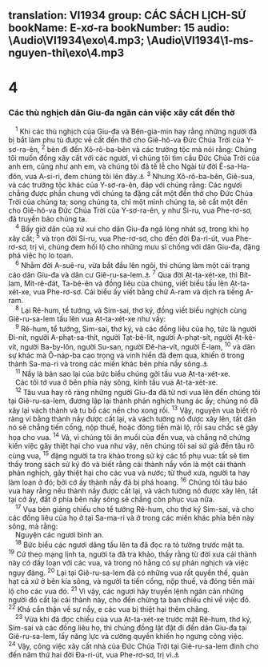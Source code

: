 translation: VI1934
group: CÁC SÁCH LỊCH-SỬ
bookName: E-xơ-ra 
bookNumber: 15
audio: \Audio\VI1934\exo\4.mp3; \Audio\VI1934\1-ms-nguyen-thi\exo\4.mp3
-------

<div class="title"><h1>4</h1><h3>Các thù nghịch dân Giu-đa ngăn cản việc xây cất đền thờ</h3></div>
<span class="verse exo_4_1"> <sup>1</sup> Khi các thù nghịch của Giu-đa và Bên-gia-min hay rằng những người đã bị bắt làm phu tù được về cất đền thờ cho Giê-hô-va Đức Chúa Trời của Y-sơ-ra-ên, </span>
<span class="verse exo_4_2"><sup>2</sup> bèn đi đến Xô-rô-ba-bên và các trưởng tộc mà nói rằng: Chúng tôi muốn đồng xây cất với các ngươi, vì chúng tôi tìm cầu Đức Chúa Trời của anh em, cũng như anh em, và chúng tôi đã tế lễ cho Ngài từ đời Ê-sa-Ha-đôn, vua A-si-ri, đem chúng tôi lên đây.<a data-toggle="tooltip" data-placement="bottom" title="2Vua 17:24-41">⚓</a></span>
<span class="verse exo_4_3"><sup>3</sup> Nhưng Xô-rô-ba-bên, Giê-sua, và các trưởng tộc khác của Y-sơ-ra-ên, đáp với chúng rằng: Các ngươi chẳng được phần chung với chúng ta đặng cất một đền thờ cho Đức Chúa Trời của chúng ta; song chúng ta, chỉ một mình chúng ta, sẽ cất một đền cho Giê-hô-va Đức Chúa Trời của Y-sơ-ra-ên, y như Si-ru, vua Phe-rơ-sơ, đã truyền bảo chúng ta. <br/></span>
<span class="verse exo_4_4"> <sup>4</sup> Bấy giờ dân của xứ xui cho dân Giu-đa ngã lòng nhát sợ, trong khi họ xây cất; </span>
<span class="verse exo_4_5"><sup>5</sup> và trọn đời Si-ru, vua Phe-rơ-sơ, cho đến đời Đa-ri-út, vua Phe-rơ-sơ, trị vì, chúng đem hối lộ cho những mưu sĩ chống với dân Giu-đa, đặng phá việc họ lo toan. <br/></span>
<span class="verse exo_4_6"> <sup>6</sup> Nhằm đời A-suê-ru, vừa bắt đầu lên ngôi, thì chúng làm một cái trạng cáo dân Giu-đa và dân cư Giê-ru-sa-lem.<a data-toggle="tooltip" data-placement="bottom" title="Êtê 1:1">⚓</a></span>
<span class="verse exo_4_7"><sup>7</sup> Qua đời Ạt-ta-xét-xe, thì Bít-lam, Mít-rê-đát, Ta-bê-ên và đồng liêu của chúng, viết biểu tấu lên Ạt-ta-xét-xe, vua Phe-rơ-sơ. Cái biểu ấy viết bằng chữ A-ram và dịch ra tiếng A-ram. <br/></span>
<span class="verse exo_4_8"> <sup>8</sup> Lại Rê-hum, tể tướng, và Sim-sai, thơ ký, đồng viết biểu nghịch cùng Giê-ru-sa-lem tấu lên vua Ạt-ta-xét-xe như vầy: <br/></span>
<span class="verse exo_4_9"> <sup>9</sup> Rê-hum, tể tướng, Sim-sai, thơ ký, và các đồng liêu của họ, tức là người Đi-nít, người A-phạt-sa-thít, người Tạt-bê-lít, người A-phạt-sít, người Ạt-kê-vít, người Ba-by-lôn, người Su-san, người Đê-ha-vít, người Ê-lam, </span>
<span class="verse exo_4_10"><sup>10</sup> và dân sự khác mà Ô-náp-ba cao trọng và vinh hiển đã đem qua, khiến ở trong thành Sa-ma-ri và trong các miền khác bên phía nầy sông.<a data-toggle="tooltip" data-placement="bottom" title="Nghĩa là sông Ơ-phơ-rát">⚓</a><br/></span>
<span class="verse exo_4_11"> <sup>11</sup> Nầy là bản sao lại của bức biểu chúng gởi tấu vua Ạt-ta-xét-xe. <br/> Các tôi tớ vua ở bên phía này sông, kính tấu vua Ạt-ta-xét-xe. <br/></span>
<span class="verse exo_4_12"> <sup>12</sup> Tâu vua hay rõ ràng những người Giu-đa đã từ nơi vua lên đến chúng tôi tại Giê-ru-sa-lem, đương lập lại thành phản nghịch hung ác ấy; chúng nó đã xây lại vách thành và tu bổ các nền cho xong rồi. </span>
<span class="verse exo_4_13"><sup>13</sup> Vậy, nguyện vua biết rõ ràng ví bằng thành nầy được cất lại, và vách tường nó được xây lên, tất dân nó sẽ chẳng tiến cống, nộp thuế, hoặc đóng tiền mãi lộ, rồi sau chắc sẽ gây họa cho vua. </span>
<span class="verse exo_4_14"><sup>14</sup> Vả, vì chúng tôi ăn muối của đền vua, và chẳng nỡ chứng kiến việc gây thiệt hại cho vua như vậy, nên chúng tôi sai sứ giả đến tâu rõ cùng vua, </span>
<span class="verse exo_4_15"><sup>15</sup> đặng người ta tra khảo trong sử ký các tổ phụ vua: tất sẽ tìm thấy trong sách sử ký đó và biết rằng cái thành nầy vốn là một cái thành phản nghịch, gây thiệt hại cho các vua và nước; từ thuở xưa, người ta hay làm loạn ở đó; bởi cớ ấy thành nầy đã bị phá hoang. </span>
<span class="verse exo_4_16"><sup>16</sup> Chúng tôi tâu báo vua hay rằng nếu thành nầy được cất lại, và vách tường nó được xây lên, tất tại cớ ấy, đất ở phía bên nầy sông sẽ chẳng còn phục vua nữa. <br/></span>
<span class="verse exo_4_17"> <sup>17</sup> Vua bèn giáng chiếu cho tể tướng Rê-hum, cho thơ ký Sim-sai, và cho các đồng liêu của họ ở tại Sa-ma-ri và ở trong các miền khác phía bên này sông, mà rằng: <br/> Nguyện các ngươi bình an. <br/></span>
<span class="verse exo_4_18"> <sup>18</sup> Bức biểu các ngươi dâng tấu lên ta đã đọc ra tỏ tường trước mặt ta. </span>
<span class="verse exo_4_19"><sup>19</sup> Cứ theo mạng lịnh ta, người ta đã tra khảo, thấy rằng từ đời xưa cái thành này có dấy loạn với các vua, và trong nó hằng có sự phản nghịch và việc ngụy đảng. </span>
<span class="verse exo_4_20"><sup>20</sup> Lại tại Giê-ru-sa-lem đã có những vua rất quyền thế, quản hạt cả xứ ở bên kia sông, và người ta tiến cống, nộp thuế, và đóng tiền mãi lộ cho các vua đó. </span>
<span class="verse exo_4_21"><sup>21</sup> Vì vậy, các ngươi hãy truyền lệnh ngăn cản những người đó cất lại cái thành này, cho đến chừng ta ban chiếu chỉ về việc đó. </span>
<span class="verse exo_4_22"><sup>22</sup> Khá cẩn thận về sự nầy, e các vua bị thiệt hại thêm chăng. <br/></span>
<span class="verse exo_4_23"> <sup>23</sup> Vừa khi đã đọc chiếu của vua Ạt-ta-xét-xe trước mặt Rê-hum, thơ ký, Sim-sai và các đồng liêu họ, thì chúng đồng lật đật đi đến dân Giu-đa tại Giê-ru-sa-lem, lấy năng lực và cường quyền khiến họ ngưng công việc. </span>
<span class="verse exo_4_24"><sup>24</sup> Vậy, công việc xây cất nhà của Đức Chúa Trời tại Giê-ru-sa-lem đình cho đến năm thứ hai đời Đa-ri-út, vua Phe-rơ-sơ, trị vì.<a data-toggle="tooltip" data-placement="bottom" title="AgHe 1:1; Xa 1:1">⚓</a><br/></span>
